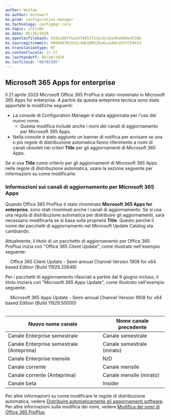 ```yaml
---
author: mestew
ms.author: mstewart
ms.prod: configuration-manager
ms.technology: configmgr-core
ms.topic: include
ms.date: 05/26/2020
ms.openlocfilehash: 4342a9b7f5a4374657f31ec8ca5e4beb00ed530b
ms.sourcegitcommit: 99084d70c032c4db109328a4ca100cd3f5759433
ms.translationtype: HT
ms.contentlocale: it-IT
ms.lasthandoff: 08/20/2020
ms.locfileid: "88703395"
---
```

## <a name="microsoft-365-apps-for-enterprise"></a><a name="bkmk_365_apps"></a> Microsoft 365 Apps for enterprise
<!--6298093-->
Il 21 aprile 2020 Microsoft Office 365 ProPlus è stato rinominato in Microsoft 365 Apps for enterprise. A partire da questa anteprima tecnica sono state apportate le modifiche seguenti:

- La console di Configuration Manager è stata aggiornata per l'uso del nuovo nome.
   - Questa modifica include anche i nomi dei canali di aggiornamento per Microsoft 365 Apps.
- Nella console è stato aggiunto un banner di notifica per avvisare se una o più regole di distribuzione automatica fanno riferimento a nomi di canali obsoleti nei criteri **Title** per gli aggiornamenti di Microsoft 365 Apps.

Se si usa **Title** come criterio per gli aggiornamenti di Microsoft 365 Apps nelle regole di distribuzione automatica, usare la sezione seguente per informazioni su come modificarle.

### <a name="update-channel-information-for-microsoft-365-apps"></a><a name="bkmk_channel"></a> Informazioni sui canali di aggiornamento per Microsoft 365 Apps
<!--6298093-->
Quando Office 365 ProPlus è stato rinominato **Microsoft 365 Apps for enterprise**, sono stati rinominati anche i canali di aggiornamento. Se si usa una regola di distribuzione automatica per distribuire gli aggiornamenti, sarà necessario modificarla se si basa sulla proprietà **Title**. Questo perché il nome dei pacchetti di aggiornamento nel Microsoft Update Catalog sta cambiando.

Attualmente, il titolo di un pacchetto di aggiornamento per Office 365 ProPlus inizia con "Office 365 Client Update", come illustrato nell'esempio seguente:

&nbsp; &nbsp; Office 365 Client Update - Semi-annual Channel Version 1908 for x64 based Edition (Build 11929.20648)

Per i pacchetti di aggiornamento rilasciati a partire dal 9 giugno incluso, il titolo inizierà con "Microsoft 365 Apps Update", come illustrato nell'esempio seguente:

&nbsp; &nbsp; Microsoft 365 Apps Update - Semi-annual Channel Version 1908 for x64 based Edition (Build 11929.50000)
</br>
</br>

|Nuovo nome canale|Nome canale precedente|
|--|--|
|Canale Enterprise semestrale|Canale semestrale|
|Canale Enterprise semestrale (Anteprima)|Canale semestrale (mirato)|
|Canale Enterprise mensile|N/D|
|Canale corrente|Canale mensile|
|Canale corrente (Anteprima)|Canale mensile (mirato)|
|Canale beta|Insider|

Per altre informazioni su come modificare le regole di distribuzione automatica, vedere [Distribuire automaticamente gli aggiornamenti software](../../../../../sum/deploy-use/automatically-deploy-software-updates.md). Per altre informazioni sulla modifica dei nomi, vedere [Modifica dei nomi di Office 365 ProPlus](/deployoffice/name-change).